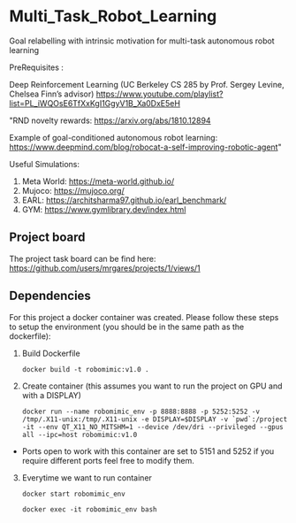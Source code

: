 # Multi_Task_Robot_Learning

Goal relabelling with intrinsic motivation for multi-task
autonomous robot learning

PreRequisites :

Deep Reinforcement Learning (UC Berkeley CS 285 by Prof. Sergey Levine, Chelsea Finn’s advisor)
https://www.youtube.com/playlist?list=PL_iWQOsE6TfXxKgI1GgyV1B_Xa0DxE5eH

"RND novelty rewards: https://arxiv.org/abs/1810.12894

Example of goal-conditioned autonomous robot learning: https://www.deepmind.com/blog/robocat-a-self-improving-robotic-agent"


Useful Simulations:

1. Meta World: https://meta-world.github.io/
2. Mujoco: https://mujoco.org/
3. EARL: https://architsharma97.github.io/earl_benchmark/
4. GYM: https://www.gymlibrary.dev/index.html

## Project board

The project task board can be find here: https://github.com/users/mrgares/projects/1/views/1

## Dependencies

For this project a docker container was created. Please follow these steps to setup the environment (you should be in the same path as the dockerfile):

1. Build Dockerfile

    `docker build -t robomimic:v1.0 .`

2. Create container (this assumes you want to run the project on GPU and with a DISPLAY)

    ``docker run --name robomimic_env -p 8888:8888 -p 5252:5252 -v /tmp/.X11-unix:/tmp/.X11-unix -e DISPLAY=$DISPLAY -v `pwd`:/project -it --env QT_X11_NO_MITSHM=1 --device /dev/dri --privileged --gpus all --ipc=host robomimic:v1.0``

* Ports open to work with this container are set to 5151 and 5252 if you require different ports feel free to modify them.

3. Everytime we want to run container

    `docker start robomimic_env`

    `docker exec -it robomimic_env bash`